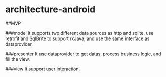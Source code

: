 # architecture-android

##MVP

###model 
It supports two different data sources as http and sqlite, use retrofit and SqlBrite to support rxJava, and use the same interface as dataprovider.

###presenter
It use dataprovider to get datas, process business logic, and fill the view.

###view
It support user interaction.
